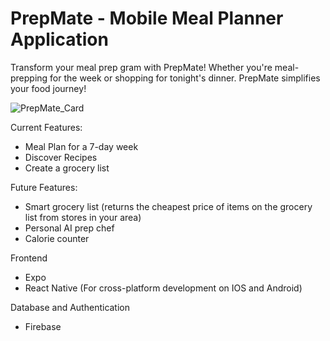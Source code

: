 # PrepMate - Mobile Meal Planner Application
Transform your meal prep gram with PrepMate! Whether you're meal-prepping for the week
or shopping for tonight's dinner. PrepMate simplifies your food journey!

![PrepMate_Card](https://github.com/user-attachments/assets/62f2405c-87cc-43ba-8cac-db758e8174e0)


Current Features:
- Meal Plan for a 7-day week
- Discover Recipes
- Create a grocery list

Future Features:
- Smart grocery list (returns the cheapest price of items on the grocery list from stores in your area)
- Personal AI prep chef
- Calorie counter

Frontend
- Expo
- React Native (For cross-platform development on IOS and Android)

Database and Authentication
- Firebase
